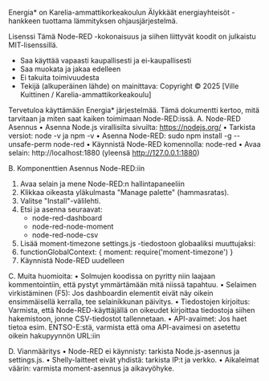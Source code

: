 Energia* on Karelia-ammattikorkeakoulun Älykkäät energiayhteisöt -hankkeen tuottama lämmityksen ohjausjärjestelmä.

Lisenssi
Tämä Node-RED -kokonaisuus ja siihen liittyvät koodit on julkaistu MIT-lisenssillä.
- Saa käyttää vapaasti kaupallisesti ja ei-kaupallisesti
- Saa muokata ja jakaa edelleen
- Ei takuita toimivuudesta
- Tekijä (alkuperäinen lähde) on mainittava: Copyright © 2025 [Ville Kuittinen / Karelia-ammattikorkeakoulu]


Tervetuloa käyttämään Energia* järjestelmää. Tämä dokumentti kertoo, mitä tarvitaan ja miten saat kaiken toimimaan Node-RED:issä.
A. Node-RED Asennus
    •	Asenna Node.js virallisilta sivuilta: https://nodejs.org/
    •	Tarkista versiot: node -v ja npm -v
    •	Asenna Node-RED: sudo npm install -g --unsafe-perm node-red
    •	Käynnistä Node-RED komennolla: node-red
    •	Avaa selain: http://localhost:1880 (yleensä http://127.0.0.1:1880)

B. Komponenttien Asennus Node-RED:iin
1.	Avaa selain ja mene Node-RED:n hallintapaneeliin
2.	Klikkaa oikeasta yläkulmasta "Manage palette" (hammasratas).
3.	Valitse "Install"-välilehti.
4.	Etsi ja asenna seuraavat:
    - node-red-dashboard
    - node-red-node-moment
    - node-red-node-csv
5.	Lisää moment-timezone settings.js -tiedostoon globaaliksi muuttujaksi:
6.	functionGlobalContext: { moment: require('moment-timezone') }
7.	Käynnistä Node-RED uudelleen

C. Muita huomioita:
    •	Solmujen koodissa on pyritty niin laajaan kommentointiin, että pystyt ymmärtämään mitä niissä tapahtuu.
    •	Selaimen virkistäminen (F5): Jos dashboardin elementit eivät näy oikein ensimmäisellä kerralla, tee selainikkunan päivitys.
    •	Tiedostojen kirjoitus: Varmista, että Node-RED-käyttäjällä on oikeudet kirjoittaa tiedostoja siihen hakemistoon, jonne CSV-tiedostot tallennetaan.
    •	API-avaimet: Jos haet tietoa esim. ENTSO-E:stä, varmista että oma API-avaimesi on asetettu oikein hakupyynnön URL:iin

D. Vianmääritys
    •	Node-RED ei käynnisty: tarkista Node.js-asennus ja settings.js.
    •	Shelly-laitteet eivät yhdistä: tarkista IP:t ja verkko.
    •	Aikaleimat väärin: varmista moment-asennus ja aikavyöhyke.
